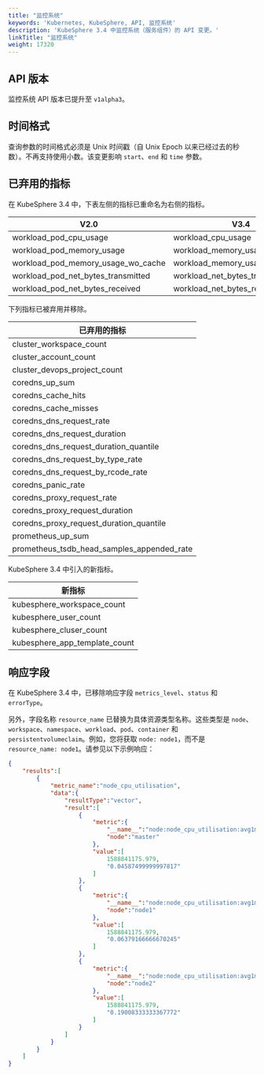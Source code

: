 ```yaml
---
title: "监控系统"
keywords: 'Kubernetes, KubeSphere, API, 监控系统'
description: 'KubeSphere 3.4 中监控系统（服务组件）的 API 变更。'
linkTitle: "监控系统"
weight: 17320
---
```


## API 版本

监控系统 API 版本已提升至 `v1alpha3`。

## 时间格式

查询参数的时间格式必须是 Unix 时间戳（自 Unix Epoch 以来已经过去的秒数）。不再支持使用小数。该变更影响 `start`、`end` 和 `time` 参数。

## 已弃用的指标

在 KubeSphere 3.4 中，下表左侧的指标已重命名为右侧的指标。

|V2.0|V3.4|
|---|---|
|workload_pod_cpu_usage | workload_cpu_usage|
|workload_pod_memory_usage| workload_memory_usage|
|workload_pod_memory_usage_wo_cache | workload_memory_usage_wo_cache|
|workload_pod_net_bytes_transmitted | workload_net_bytes_transmitted|
|workload_pod_net_bytes_received | workload_net_bytes_received|

下列指标已被弃用并移除。

|已弃用的指标|
|---|
|cluster_workspace_count|
|cluster_account_count|
|cluster_devops_project_count|
|coredns_up_sum|
|coredns_cache_hits|
|coredns_cache_misses|
|coredns_dns_request_rate|
|coredns_dns_request_duration|
|coredns_dns_request_duration_quantile|
|coredns_dns_request_by_type_rate|
|coredns_dns_request_by_rcode_rate|
|coredns_panic_rate|
|coredns_proxy_request_rate|
|coredns_proxy_request_duration|
|coredns_proxy_request_duration_quantile|
|prometheus_up_sum|
|prometheus_tsdb_head_samples_appended_rate|

KubeSphere 3.4 中引入的新指标。

|新指标|
|---|
|kubesphere_workspace_count|
|kubesphere_user_count|
|kubesphere_cluser_count|
|kubesphere_app_template_count|

## 响应字段

在 KubeSphere 3.4 中，已移除响应字段 `metrics_level`、`status` 和 `errorType`。

另外，字段名称 `resource_name` 已替换为具体资源类型名称。这些类型是 `node`、`workspace`、`namespace`、`workload`、`pod`、`container` 和 `persistentvolumeclaim`。例如，您将获取 `node: node1`，而不是 `resource_name: node1`。请参见以下示例响应：

```json
{
    "results":[
        {
            "metric_name":"node_cpu_utilisation",
            "data":{
                "resultType":"vector",
                "result":[
                    {
                        "metric":{
                            "__name__":"node:node_cpu_utilisation:avg1m",
                            "node":"master"
                        },
                        "value":[
                            1588841175.979,
                            "0.04587499999997817"
                        ]
                    },
                    {
                        "metric":{
                            "__name__":"node:node_cpu_utilisation:avg1m",
                            "node":"node1"
                        },
                        "value":[
                            1588841175.979,
                            "0.06379166666670245"
                        ]
                    },
                    {
                        "metric":{
                            "__name__":"node:node_cpu_utilisation:avg1m",
                            "node":"node2"
                        },
                        "value":[
                            1588841175.979,
                            "0.19008333333367772"
                        ]
                    }
                ]
            }
        }
    ]
}

```
